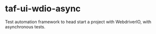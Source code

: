 # taf-ui-wdio-async
Test automation framework to head start a project with WebdriverIO, with asynchronous tests.
